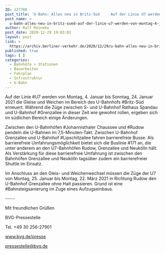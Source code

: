 ```yaml
---
ID: 127780
post_title: 'U-Bahn: Alles neu in Britz-Süd     Auf der Linie U7 werden von Montag, 4. Januar bis Sonntag, 24. Januar 2021&#8230;,  aus BVG'
post_name: >
  u-bahn-alles-neu-in-britz-sued-auf-der-linie-u7-werden-von-montag-4-januar-bis-sonntag-24-januar-2021-aus-bvg
author: Ralf Reineke
post_date: 2020-12-29 19:03:02
layout: post
link: >
  https://archiv.berliner-verkehr.de/2020/12/29/u-bahn-alles-neu-in-britz-sued-auf-der-linie-u7-werden-von-montag-4-januar-bis-sonntag-24-januar-2021-aus-bvg/
published: true
tags: [ ]
categories:
  - Bahnhöfe + Stationen
  - Bauarbeiten
  - Fahrplan
  - Infrastruktur
  - U-Bahn
---
```

<p style="font-weight: 400;">Auf der Linie #U7 werden von Montag, 4. Januar bis Sonntag, 24. Januar 2021 die Gleise und Weichen im Bereich des U-Bahnhofs #Britz-Süd erneuert. Während die Züge zwischen S- und U-Bahnhof Rathaus Spandau und U-Bahnhof #Grenzallee in dieser Zeit wie gewohnt rollen, ergeben sich im südlichen Bereich einige Änderungen.</p>
<p style="font-weight: 400;">Zwischen den U-Bahnhöfen #Johannisthaler Chaussee und #Rudow pendeln die U-Bahnen im 7,5-Minuten-Takt. Zwischen U-Bahnhof Grenzallee und U-Bahnhof #Lipschitzallee fahren barrierefreie Busse. Als barrierefreie Umfahrungsmöglichkeit bietet sich die Buslinie #171 an, die unter anderem an den U7-Bahnhöfen Rudow, Grenzallee und Neukölln hält. Als Verstärkung für diese barrierefreie Umfahrung ist zwischen den Bahnhöfen Grenzallee und Neukölln tagsüber zudem ein barrierefreier Shuttle im Einsatz.</p>
<p style="font-weight: 400;">Im Anschluss an den Gleis- und Weichenwechsel müssen die Züge der U7 von Montag, 25. Januar bis Montag, 22. März 2021 in Richtung Rudow den U-Bahnhof Grenzallee ohne Halt passieren. Grund ist eine #Bahnsteigsanierung im Zuge eines Aufzugseinbaus.</p>
<p style="font-weight: 400;">-----</p>
<p style="font-weight: 400;">Mit freundlichen Grüßen</p>
<p style="font-weight: 400;">BVG-Pressestelle</p>
<p style="font-weight: 400;">Tel. +49 30 256-27901</p>
<p style="font-weight: 400;"><a href="http://www.bvg.de/presse" data-saferedirecturl="https://www.google.com/url?q=http://www.bvg.de/presse&amp;source=gmail&amp;ust=1609664622009000&amp;usg=AFQjCNFCRBCS57XVfmVT3e3zMTnMWXNMfQ">www.bvg.de/presse</a></p>
<p style="font-weight: 400;"><a href="mailto:pressestelle@bvg.de">pressestelle@bvg.de</a></p>